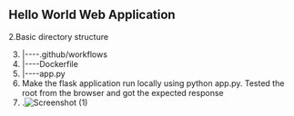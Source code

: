 ## Hello World Web Application
2.Basic directory structure

3. |----.github/workflows
4. |----Dockerfile
5. |----app.py
6. Make the flask application run locally using python app.py. Tested the root  from the browser and got the expected response
7. .![Screenshot (1)](https://github.com/Mathimohamed/py-ci-cd/assets/151551076/67b95d13-0b63-4127-954a-5d600d37d75e)




